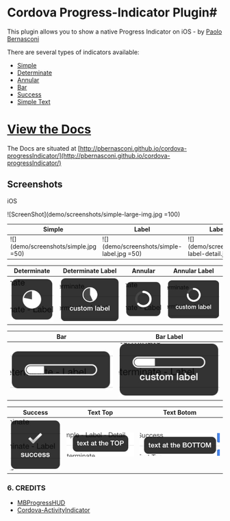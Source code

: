# Cordova Progress-Indicator Plugin#
This plugin allows you to show a native Progress Indicator on iOS - by [Paolo Bernasconi](https://github.com/pbernasconi)

There are several types of indicators available:

* [Simple](http://pbernasconi.github.io/cordova-progressIndicator/#simple)
* [Determinate](http://pbernasconi.github.io/cordova-progressIndicator/#determinate)
* [Annular](http://pbernasconi.github.io/cordova-progressIndicator/#annular)
* [Bar](http://pbernasconi.github.io/cordova-progressIndicator/#bar)
* [Success](http://pbernasconi.github.io/cordova-progressIndicator/#others)
* [Simple Text](http://pbernasconi.github.io/cordova-progressIndicator/#others)


# [View the Docs](http://pbernasconi.github.io/cordova-progressIndicator/)

The Docs are situated at [http://pbernasconi.github.io/cordova-progressIndicator/](http://pbernasconi.github.io/cordova-progressIndicator/)


## Screenshots

iOS

![ScreenShot](demo/screenshots/simple-large-img.jpg =100)

|Simple|Label|Label-Detail|
|------|-----|------------|
|![](demo/screenshots/simple.jpg =50)|![](demo/screenshots/simple-label.jpg =50)|![](demo/screenshots/simple-label-detail.jpg =50)|


|Determinate|Determinate Label|Annular|Annular Label|
|-----------|-----------------|-------|-------------|
|![](demo/screenshots/determinate-simple.jpg)|![](demo/screenshots/determinate-label.jpg)|![](demo/screenshots/annular-simple.jpg)|![](demo/screenshots/annular-label.jpg)


|Bar|Bar Label|
|---|---------|
|![](demo/screenshots/bar-simple.jpg)|![](demo/screenshots/bar-label.jpg)

|Success|Text Top|Text Botom|
|---|---|--|
|![](demo/screenshots/success.jpg)|![](demo/screenshots/text-top.jpg)|![](demo/screenshots/text-bottom.jpg)




### 6. CREDITS

 - [MBProgressHUD](https://github.com/jdg/MBProgressHUD)
 - [Cordova-ActivityIndicator](https://github.com/Initsogar/cordova-activityindicator)